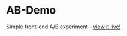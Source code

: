 # AB-Demo
Simple front-end A/B experiment - [view it live!](https://jamesbarciz.github.io/AB-Demo/)
